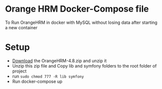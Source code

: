 # Orange HRM Docker-Compose file
To Run OrangeHRM in docker with MySQL without losing data after starting a new container
# Setup
- [Download](https://sourceforge.net/projects/orangehrm/files/stable/4.8/orangehrm-4.8.zip/download) the OrangeHRM-4.8.zip and unzip it
- Unzip this zip file and Copy lib and symfony folders to the root folder of project
- run ``sudo chmod 777 -R lib symfony``
- Run docker-compose up
